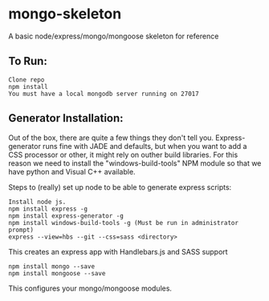 # mongo-skeleton
A basic node/express/mongo/mongoose skeleton for reference


## To Run:
	Clone repo
	npm install
	You must have a local mongodb server running on 27017

## Generator Installation:
Out of the box, there are quite a few things they don't tell you. Express-generator runs fine with JADE and defaults, but when you want to add a CSS processor or other, it might rely on outher build libraries. For this reason we need to install the "windows-build-tools" NPM module so that we have python and Visual C++ available. 

Steps to (really) set up node to be able to generate express scripts:

    Install node js.
    npm install express -g
    npm install express-generator -g
    npm install windows-build-tools -g (Must be run in administrator prompt)
    express --view=hbs --git --css=sass <directory>
	
This creates an express app with Handlebars.js and SASS support

	npm install mongo --save
	npm install mongoose --save
	
This configures your mongo/mongoose modules.

    
